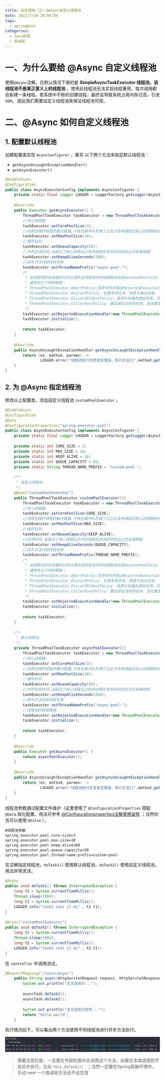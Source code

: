 ```yaml
---
title: 异步调用（三）@Async自定义线程池
date: 2022/7/10 20:00:00
tags: 
  - springboot
categories: 
  - Java后端	
  - 多线程
---
```


# 一、为什么要给 @Async 自定义线程池

 使用`@Async`注解，在默认情况下用的是 **SimpleAsyncTaskExecutor 线程池，该线程池不是真正意义上的线程池** 。使用此线程池无法实现线程重用，每次调用都会新建一条线程。若系统中不断的创建线程，最终会导致系统占用内存过高，引发`OOM`。 因此我们需要自定义线程池来保证线程池可控。



# 二、@Async 如何自定义线程池



## 1. 配置默认线程池

创建配置类实现 `AsyncConfigurer` ，重写 以下两个方法来指定默认线程池：

- `getAsyncUncaughtExceptionHandler()` 
- `getAsyncExecutor()` 

```java
@EnableAsync
@Configuration
public class AsyncExecutorConfig implements AsyncConfigurer {
    private static final Logger LOGGER = LoggerFactory.getLogger(AsyncExecutorConfig.class);

    @Override
    public Executor getAsyncExecutor() {
        ThreadPoolTaskExecutor taskExecutor = new ThreadPoolTaskExecutor();
        //核心线程数
        taskExecutor.setCorePoolSize(3);
        //线程池维护线程的最大数量,只有在缓冲队列满了之后才会申请超过核心线程数的线程
        taskExecutor.setMaxPoolSize(10);
        //缓存队列
        taskExecutor.setQueueCapacity(50);
        //许的空闲时间,当超过了核心线程出之外的线程在空闲时间到达之后会被销毁
        taskExecutor.setKeepAliveSeconds(200);
        //异步方法内部线程名称
        taskExecutor.setThreadNamePrefix("async-pool-");
        /*
         * 当线程池的任务缓存队列已满并且线程池中的线程数目达到maximumPoolSize，如果还有任务到来就会采取任务拒绝策略
         * 通常有以下四种策略：
         * ThreadPoolExecutor.AbortPolicy:丢弃任务并抛出RejectedExecutionException异常。
         * ThreadPoolExecutor.DiscardPolicy：也是丢弃任务，但是不抛出异常。
         * ThreadPoolExecutor.DiscardOldestPolicy：丢弃队列最前面的任务，然后重新尝试执行任务（重复此过程）
         * ThreadPoolExecutor.CallerRunsPolicy：重试添加当前的任务，自动重复调用 execute() 方法，直到成功
         */
        taskExecutor.setRejectedExecutionHandler(new ThreadPoolExecutor.CallerRunsPolicy());
        taskExecutor.initialize();

        return taskExecutor;
    }

    @Override
    public AsyncUncaughtExceptionHandler getAsyncUncaughtExceptionHandler() {
        return (ex, method, params) ->
                LOGGER.error("线程池执行任务发生错误，执行方法{}",method.getName(),ex);
    }
}
```



## 2. 为 @Async 指定线程池

修改以上配置类，添加自定义线程池 `customPoolExecutor` ，

```java
@EnableAsync
@Configuration
@Data
@ConfigurationProperties("spring.executor.pool")
public class AsyncExecutorConfig implements AsyncConfigurer {
    private static final Logger LOGGER = LoggerFactory.getLogger(AsyncExecutorConfig.class);

    private static int CORE_SIZE = 3;
    private static int MAX_SIZE = 10;
    private static int KEEP_ALIVE = 10;
    private static int QUEUE_CAPACITY = 50;
    private static String THREAD_NAME_PREFIX = "custom-pool-";

    /**
     * 自定义线程池
     */
    @Bean("customPoolExecutor")
    public ThreadPoolTaskExecutor customPoolExecutor(){
        ThreadPoolTaskExecutor taskExecutor = new ThreadPoolTaskExecutor();
        //核心线程数
        taskExecutor.setCorePoolSize(CORE_SIZE);
        //线程池维护线程的最大数量,只有在缓冲队列满了之后才会申请超过核心线程数的线程
        taskExecutor.setMaxPoolSize(MAX_SIZE);
        //缓存队列
        taskExecutor.setQueueCapacity(KEEP_ALIVE);
        //空闲时间,当超过了核心线程出之外的线程在空闲时间到达之后会被销毁
        taskExecutor.setKeepAliveSeconds(QUEUE_CAPACITY);
        //异步方法内部线程名称
        taskExecutor.setThreadNamePrefix(THREAD_NAME_PREFIX);
        /*
         * 当线程池的任务缓存队列已满并且线程池中的线程数目达到maximumPoolSize，如果还有任务到来就会采取任y务拒绝策略
         * 通常有以下四种策略：
         * ThreadPoolExecutor.AbortPolicy:丢弃任务并抛出RejectedExecutionException异常。
         * ThreadPoolExecutor.DiscardPolicy：也是丢弃任务，但是不抛出异常。
         * ThreadPoolExecutor.DiscardOldestPolicy：丢弃队列最前面的任务，然后重新尝试执行任务（重复此过程）
         * ThreadPoolExecutor.CallerRunsPolicy：重试添加当前的任务，自动重复调用 execute() 方法，直到成功
         */
        taskExecutor.setRejectedExecutionHandler(new ThreadPoolExecutor.CallerRunsPolicy());
        taskExecutor.initialize();

        return taskExecutor;
    }

    /**
     * 默认线程池
     */
    private ThreadPoolTaskExecutor asyncPoolExecutor(){
        ThreadPoolTaskExecutor taskExecutor = new ThreadPoolTaskExecutor();
        //核心线程数
        taskExecutor.setCorePoolSize(3);
        //线程池维护线程的最大数量,只有在缓冲队列满了之后才会申请超过核心线程数的线程
        taskExecutor.setMaxPoolSize(10);
        //缓存队列
        taskExecutor.setQueueCapacity(50);
        //许的空闲时间,当超过了核心线程出之外的线程在空闲时间到达之后会被销毁
        taskExecutor.setKeepAliveSeconds(200);
        //异步方法内部线程名称
        taskExecutor.setThreadNamePrefix("async-pool-");
        //线程池的拒绝策略
        taskExecutor.setRejectedExecutionHandler(new ThreadPoolExecutor.CallerRunsPolicy());
        taskExecutor.initialize();

        return taskExecutor;
    }

    @Override
    public Executor getAsyncExecutor() {
        return asyncPoolExecutor();
    }

    @Override
    public AsyncUncaughtExceptionHandler getAsyncUncaughtExceptionHandler() {
        return (ex, method, params) ->
                LOGGER.error("线程池执行任务发生错误，执行方法{}",method.getName(),ex);
    }
}
```



线程池参数通过配置文件维护（这里使用了 `@ConfigurationProperties` 搭配 `@Data` 简化配置，用法可参考  [@Configurationproperties注解使用姿势](https://blog.csdn.net/yusimiao/article/details/97622666) ；当然你也可以使用 `@Value` ），

```properties
#线程池参数
spring.executor.pool.core-size=3
spring.executor.pool.max-size=10
spring.executor.pool.keep-alive=60
spring.executor.pool.queue-capacity=50
spring.executor.pool.thread-name-prefix=custom-pool-
```



在注解指定线程池，`doTask1()` 使用默认线程池，`doTask2()` 使用自定义线程池，用法非常灵活，

```java
@Async
public void doTask1() throws InterruptedException {
    long t1 = System.currentTimeMillis();
    Thread.sleep(2000);
    long t2 = System.currentTimeMillis();
    LOGGER.info("task1 cost {} ms" , t2-t1);
}

@Async("customPoolExecutor")
public void doTask2() throws InterruptedException {
    long t1 = System.currentTimeMillis();
    Thread.sleep(3000);
    long t2 = System.currentTimeMillis();
    LOGGER.info("task2 cost {} ms" , t2-t1);
}
```



在 `controller` 中调用测试，

```java
@RequestMapping("/learn/async")
    public String async(HttpServletRequest request, HttpServletResponse response) throws InterruptedException {
        System.out.println("主方法执行...");

        asyncTask.doTask1();
        asyncTask.doTask2();

        System.out.println("主方法执行完毕...");
        return "hello world";
    }
```



执行情况如下，可以看出两个方法使用不同线程池进行异步方法执行。

![1657278380302](../blog-assets/异步调用(三)/1657278380302.png)

> 需要注意的是，一定要在外部的类中去调用这个方法，如果在本类调用则不会异步执行，比如 `this.doTask1() ` ；当然一定要在Spring容器环境中，手动 new 一个类调用方法也不会生效